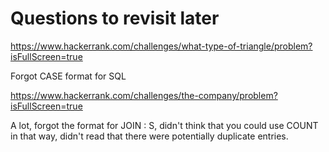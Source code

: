 # Questions to revisit later

https://www.hackerrank.com/challenges/what-type-of-triangle/problem?isFullScreen=true

Forgot CASE format for SQL

https://www.hackerrank.com/challenges/the-company/problem?isFullScreen=true

A lot, forgot the format for JOIN : S, didn't think that you could use COUNT in that way, didn't read that there were potentially duplicate entries.
